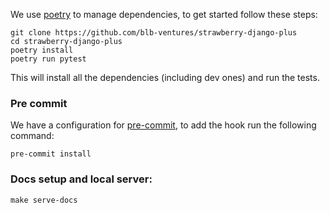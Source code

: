 We use [poetry](https://github.com/sdispater/poetry) to manage dependencies, to
get started follow these steps:

```shell
git clone https://github.com/blb-ventures/strawberry-django-plus
cd strawberry-django-plus
poetry install
poetry run pytest
```
This will install all the dependencies (including dev ones) and run the tests.

### Pre commit

We have a configuration for
[pre-commit](https://github.com/pre-commit/pre-commit), to add the hook run the
following command:

```shell
pre-commit install
```

### Docs setup and local server:
```shell
make serve-docs
```
